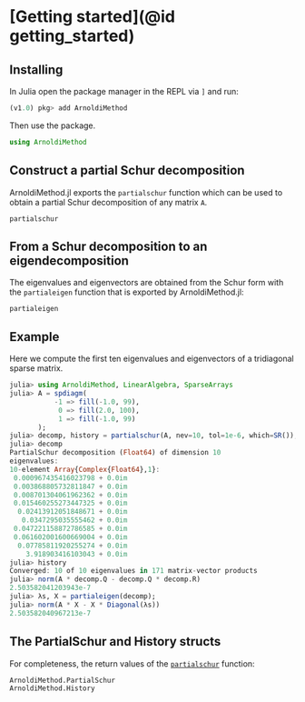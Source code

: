 # [Getting started](@id getting_started)

## Installing

In Julia open the package manager in the REPL via `]` and run:

```julia
(v1.0) pkg> add ArnoldiMethod
```

Then use the package.

```julia
using ArnoldiMethod
```

## Construct a partial Schur decomposition

ArnoldiMethod.jl exports the `partialschur` function which can be used to 
obtain a partial Schur decomposition of any matrix `A`.

```@docs
partialschur
```

## From a Schur decomposition to an eigendecomposition
The eigenvalues and eigenvectors are obtained from the Schur form with the 
`partialeigen` function that is exported by ArnoldiMethod.jl:

```@docs
partialeigen
```

## Example

Here we compute the first ten eigenvalues and eigenvectors of a tridiagonal
sparse matrix.

```julia
julia> using ArnoldiMethod, LinearAlgebra, SparseArrays
julia> A = spdiagm(
           -1 => fill(-1.0, 99),
            0 => fill(2.0, 100), 
            1 => fill(-1.0, 99)
       );
julia> decomp, history = partialschur(A, nev=10, tol=1e-6, which=SR());
julia> decomp
PartialSchur decomposition (Float64) of dimension 10
eigenvalues:
10-element Array{Complex{Float64},1}:
 0.000967435416023798 + 0.0im
 0.003868805732811847 + 0.0im
 0.008701304061962362 + 0.0im
 0.015460255273447325 + 0.0im
  0.02413912051848671 + 0.0im
   0.0347295035555462 + 0.0im
 0.047221158872786585 + 0.0im
 0.061602001600669004 + 0.0im
  0.07785811920255274 + 0.0im
    3.918903416103043 + 0.0im
julia> history
Converged: 10 of 10 eigenvalues in 171 matrix-vector products
julia> norm(A * decomp.Q - decomp.Q * decomp.R)
2.503582041203943e-7
julia> λs, X = partialeigen(decomp);
julia> norm(A * X - X * Diagonal(λs))
2.503582040967213e-7
```

## The PartialSchur and History structs

For completeness, the return values of the [`partialschur`](@ref) function:

```@docs
ArnoldiMethod.PartialSchur
ArnoldiMethod.History
```